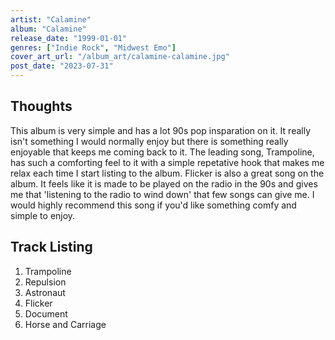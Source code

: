 ```yaml
---
artist: "Calamine"
album: "Calamine"
release_date: "1999-01-01"
genres: ["Indie Rock", "Midwest Emo"]
cover_art_url: "/album_art/calamine-calamine.jpg"
post_date: "2023-07-31"
---
```


## Thoughts

This album is very simple and has a lot 90s pop insparation on it.
It really isn't something I would normally enjoy but there is something really enjoyable that keeps me coming back to it.
The leading song, Trampoline, has such a comforting feel to it with a simple repetative hook that makes me relax each time I start listing to the album.
Flicker is also a great song on the album. It feels like it is made to be played on the radio in the 90s and gives me that 'listening to the radio to wind down' that few songs can give me.
I would highly recommend this song if you'd like something comfy and simple to enjoy.

## Track Listing

1. Trampoline
2. Repulsion
3. Astronaut
4. Flicker
5. Document
6. Horse and Carriage
